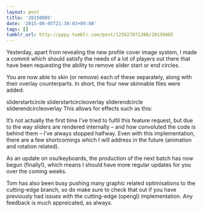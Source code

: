 ```yaml
---
layout: post
title: '20150805'
date: '2015-08-05T21:30:03+09:00'
tags: []
tumblr_url: http://pppy.tumblr.com/post/125927071388/20150805
---
```

Yesterday, apart from revealing the new profile cover image system, I made a commit which should satisfy the needs of a lot of players out there that have been requesting the ability to remove slider start or end circles.

You are now able to skin (or remove) each of these separately, along with their overlay counterparts. In short, the four new skinnable files were added:

sliderstartcircle
sliderstartcircleoverlay
sliderendcircle
sliderendcircleoverlay
This allows for effects such as this:



It’s not actually the first time I’ve tried to fulfil this feature request, but due to the way sliders are rendered internally – and how convoluted the code is behind them – I’ve always stopped halfway. Even with this implementation, there are a few shortcomings which I will address in the future (animation and rotation related).

As an update on osu!keyboards, the production of the next batch has now begun (finally!), which means I should have more regular updates for you over the coming weeks.

Tom has also been busy pushing many graphic related optimisations to the cutting-edge branch, so do make sure to check that out if you have previously had issues with the cutting-edge (opengl) implementation. Any feedback is much appreicated, as always.
